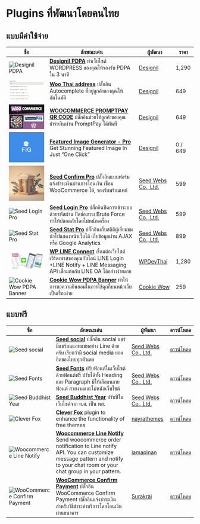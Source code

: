 # Plugins ที่พัฒนาโดยคนไทย

## แบบมีค่าใช้จ่าย
| ชื่อ | ลักษณะเด่น | ผู้พัฒนา | ราคา |
| --- | --- | --- | --- |
| ![Designil PDPA](https://designilpdpa.com/wp-content/themes/designil-pdpa/assets/images/logo.webp) |**[Designil PDPA](https://designilpdpa.com/)**   ทำเว็บไซต์ WORDPRESS ของคุณให้รองรับ PDPA ใน 3 นาที | [Designil](https://designilpdpa.com/) | 1,290 |
| ![Woo Thai address](/paths/wordpress/images/woothaiaddr.png) | **[Woo Thai address](https://designilcode.com/woo-thai-address/)**  ปลั๊กอิน Autocomplete ที่อยู่ลูกค้าของคุณให้อัตโนมัติ | [Designil](https://designilcode.com/woo-thai-address/) | 649 | 
| ![Woo Thai address](/paths/wordpress/images/woothaiqr.png) | **[WOOCOMMERCE PROMPTPAY QR CODE](https://designilcode.com/woocommerce-promptpay-qr-code/)** ปลั๊กอินช่วยให้ลูกค้าของคุณชำระเงินผ่าน PromptPay ได้ทันที | [Designil](https://designilcode.com/woocommerce-promptpay-qr-code/) | 649 | 
| ![Featured Image Generator - Pro](/paths/wordpress/images/fig.png) | **[Featured Image Generator - Pro](https://designilcode.com/featured-image-generator-pro/)**  Get Stunning Featured Image In Just “One Click” | [Designil](https://designilcode.com/featured-image-generator-pro/) | 0 / 649 |
| ![Seed Confirm Pro](/paths/wordpress/images/seedconfirm.png)  | **[Seed Confirm Pro](https://th.seedwebs.com/product/seed-confirm-pro/)**  ปลั๊กอินแบบฟอร์มแจ้งชำระเงินผ่านการโอนเงิน เชื่อม WooCommerce ได้, รองรับพร้อมเพย์ | [Seed Webs Co., Ltd.](https://th.seedwebs.com/product/seed-confirm-pro/) | 599 |
| ![Seed Login Pro](https://th.seedwebs.com/wp-content/uploads/2023/06/seed-login-pro-cover.webp)  | **[Seed Login Pro](hhttps://th.seedwebs.com/product/seed-login-pro/)**  ปลั๊กอินปิดการเข้าระบบด้วยรหัสผ่าน ปิดช่องทาง Brute Force ทำให้ปลอดภัยโดยไม่หนักเครื่อง | [Seed Webs Co., Ltd.](https://th.seedwebs.com/) | 599 |
| ![Seed Stat Pro](https://th.seedwebs.com/wp-content/uploads/2023/04/seed-stat-pro.webp)  | **[Seed Stat Pro](https://th.seedwebs.com/product/seed-stat-pro/)**  ปลั๊กอินเก็บสถิติผู้เยี่ยมชม นำไปแสดงหน้าเว็บได้ เก็บข้อมูลผ่าน AJAX หรือ Google Analytics | [Seed Webs Co., Ltd.](https://th.seedwebs.com/) | 899 |
| ![ปลั๊กอิน WP LINE Connect](/paths/wordpress/images/line-connect.jpg)  | **[WP LINE Connect](https://wpdevthai.com/product/line-connect/)**  เชื่อมต่อเว็บไซต์เวิร์ดเพรสของคุณกับไลน์ LINE Login +LINE Notify + LINE Messaging API เชื่อมต่อกับ LINE OA ได้อย่างง่ายดาย | [WPDevThai](https://wpdevthai.com/product/line-connect/) | 1,280 |
| ![Cookie Wow PDPA Banner](https://ps.w.org/cookie-wow-banner/assets/icon-256x256.png?rev=2557543)  | **[Cookie Wow PDPA Banner](https://cookiewow.com/)**  ทำให้การขอความยินยอมในการใช้คุกกี้บนหน้าเว็บเป็นเรื่องง่าย | [Cookie Wow](https://cookiewow.com/) | 259 |

## แบบฟรี
| ชื่อ | ลักษณะเด่น | ผู้พัฒนา | ดาวน์โหลด |
| --- | --- | --- | --- |
| ![Seed social](https://ps.w.org/seed-social/assets/icon-256x256.jpg?rev=3086884) | **[Seed social](https://wordpress.org/plugins/seed-social/)**  ปลั๊กอิน social แชร์ มีแชร์บนแอพแชทอย่าง Line ด้วยครับ เรียกว่ามี social media ยอดฮิตของไทยทุกตัวเลย | [Seed Webs Co., Ltd.](https://th.seedwebs.com/) | [ดาวน์โหลด](https://wordpress.org/plugins/seed-social/) |
| ![Seed Fonts](https://ps.w.org/seed-fonts/assets/icon-256x256.png?rev=1670226) | **[Seed Fonts](https://wordpress.org/plugins/seed-fonts/)**  ปรับฟ้อนต์ในเว็บไซต์ด้วยฟ้อนต์ฟรี ปรับได้ทั้ง Heading และ Paragraph มีให้เลือกหลายฟ้อนต์ สวยงามและไม่หนักเว็บไซต์ | [Seed Webs Co., Ltd.](https://th.seedwebs.com/) | [ดาวน์โหลด](https://wordpress.org/plugins/seed-fonts/) |
| ![Seed Buddhist Year](https://ps.w.org/seed-buddhist-year/assets/icon-256x256.png?rev=1412103) | **[Seed Buddhist Year](https://wordpress.org/plugins/seed-buddhist-year/)**  ปรับปีในเว็บไซต์จาก ค.ศ. เป็น พศ. | [Seed Webs Co., Ltd.](https://th.seedwebs.com/) | [ดาวน์โหลด](https://wordpress.org/plugins/seed-buddhist-year/) |
| ![Clever Fox](https://ps.w.org/clever-fox/assets/icon-128x128.png?rev=2296625) | **[Clever Fox](https://wordpress.org/plugins/clever-fox/)**  plugin to enhance the functionality of free themes | [nayrathemes](https://www.nayrathemes.com/) | [ดาวน์โหลด](https://wordpress.org/plugins/clever-fox/) |
| ![Woocommerce Line Notify](https://ps.w.org/woo-line-notify/assets/icon-256x256.jpg?rev=2110373) | **[Woocommerce Line Notify](https://wordpress.org/plugins/woo-line-notify/)**  Send woocommerce order notification to Line notify API. You can customize message pattern and notify to your chat room or your chat group in your pattern. | [iamapinan](https://iamapinan.com) | [ดาวน์โหลด](https://wordpress.org/plugins/woo-line-notify/) |
| ![WooCommerce Confirm Payment](https://ps.w.org/wc-confirm-payment/assets/icon-256x256.jpg?rev=2032988) | **[WooCommerce Confirm Payment](hhttps://wordpress.org/plugins/wc-confirm-payment/)**  ปลั๊กอิน WooCommerce Confirm Payment ปลั๊กอินแจ้งชำระเงิน สำหรับวิธีชำระค่าบริการโดยโอนเงินผ่านธนาคาร | [Surakrai](https://www.surakrai.com/) | [ดาวน์โหลด](https://wordpress.org/plugins/wc-confirm-payment/) |